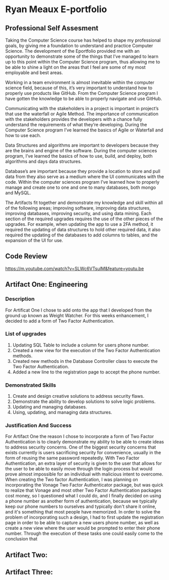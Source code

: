 # Ryan Meaux E-portfolio

## Professional Self Assesment
Taking the Computer Science course has helped to shape my professional goals, by giving me a foundation to understand and practice Computer Science. The development of the Eportfolio provided me with an opportunity to demonstrate some of the things that I’ve managed to learn up to this point within the Computer Science program, thus allowing me to be able to shine a light on the areas that I feel are some of my most employable and best areas.  

Working in a team environment is almost inevitable within the computer science field, because of this, it’s very important to understand how to properly use products like GitHub. From the Computer Science program I have gotten the knowledge to be able to properly navigate and use GitHub. 

Communicating with the stakeholders in a project is important in project’s that use the waterfall or Agile Method. The importance of communication with the stakeholders provides the developers with a chance fully understand the requirements of what they’re developing. During the Computer Science program I’ve learned the basics of Agile or Waterfall and how to use each.  

Data Structures and algorithms are important to developers because they are the brains and engine of the software. During the computer sciences program, I’ve learned the basics of how to use, build, and deploy, both algorithms and days data structures. 

Database’s are important because they provide a location to store and pull data from they also serve as a medium where the UI communicates with the code. Within the computer sciences program I’ve learned how to properly manage and create one to one and one to many databases, both mongo and MySQL. 

The Artifacts fit together and demonstrate my knowledge and skill within all of the following areas; improving software, improving data structures, improving databases, improving security, and using data mining. Each section of the required upgrades requires the use of the other pieces of the upgrades. For example, when updating the app to use a 2FA method, it required the updating of data structures to hold other required data, it also required the updating of the databases to add columns to tables, and the expansion of the UI for use.  

## Code Review

https://m.youtube.com/watch?v=SLWc6VTsulM&feature=youtu.be

## Artifact One: Engineering

### Description
For Artificat One I chose to add onto the app that I developed from the ground up known as Weight Watcher. For this weeks enhancement, I decided to add a form of Two Factor Authentication. 

### List of upgrades
1. Updating SQL Table to include a column for users phone number. 
2. Created a new view for the execution of the Two Factor Authentication methods.
3. Created new methods in the Database Controller class to execute the Two Factor Authentication. 
4. Added a new line to the registration page to accept the phone number. 

### Demonstrated Skills
1. Create and design creative solutions to address security flaws. 
2. Demonstrate the ability to develop solutions to solve logic problems. 
3. Updating and managing databases.
4. Using, updating, and managing data structures.

### Justification And Success
For Artifact One the reason I chose to incorporate a form of Two Factor Authentication is to clearly demonstrate my ability to be able to create ideas to address security concerns. One of the biggest security concerns that exists currently is users sacrificing security for convenience, usually in the form of reusing the same password repeatedly. With Two Factor Authentication, an extra layer of security is given to the user that allows for the user to be able to easily move through the login process but would prove almost impossible for an individual with malicious intent to overcome. 
When creating the Two factor Authentication, I was planning on incorporating the Vonage Two Factor Authenticator package, but was quick to realize that Vonage and most other Two Factor Authentication packages cost money, so I questioned what I could do, and I finally decided on using a phone number as another form of authentication, because we typically keep our phone numbers to ourselves and typically don't share it online, and it's something that most people have memorized.
In order to solve the problem of incorporating such a design, I had to first update the registration page in order to be able to capture a new users phone number, as well as create a new view where the user would be prompted to enter their phone number. Through the execution of these tasks one could easily come to the conclusion that 

## Artifact Two:

## Artifact Three:


